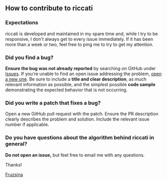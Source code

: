 ## How to contribute to riccati

### Expectations

riccati is developed and maintained in my spare time and, while I try to be
responsive, I don't always get to every issue immediately. If it has been more
than a week or two, feel free to ping me to try to get my attention.

### Did you find a bug?

**Ensure the bug was not already reported** by searching on GitHub under
[Issues](https://github.com/fruzsinaagocs/riccati/issues). If you're unable to find an
open issue addressing the problem, [open a new
one](https://github.com/dfm/fruzsinaagocs/riccati/new). Be sure to include a **title
and clear description**, as much relevant information as possible, and the
simplest possible **code sample** demonstrating the expected behavior that is
not occurring.

### Did you write a patch that fixes a bug?

Open a new GitHub pull request with the patch. Ensure the PR description
clearly describes the problem and solution. Include the relevant issue number
if applicable.

### Do you have questions about the algorithm behind riccati in general?

**Do not open an issue,** but feel free to email me with any questions.

Thanks!

[Fruzsina](https://github.com/fruzsinaagocs)
